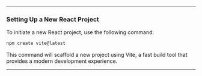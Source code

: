 
---
### Setting Up a New React Project

To initiate a new React project, use the following command:

```bash
npm create vite@latest
```

This command will scaffold a new project using Vite, a fast build tool that provides a modern development experience.

---
